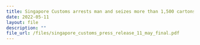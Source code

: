```yaml
---
title: Singapore Customs arrests man and seizes more than 1,500 cartons of duty-unpaid cigarettes
date: 2022-05-11
layout: file
description: ""
file_url: /files/singapore_customs_press_release_11_may_final.pdf
---
```

